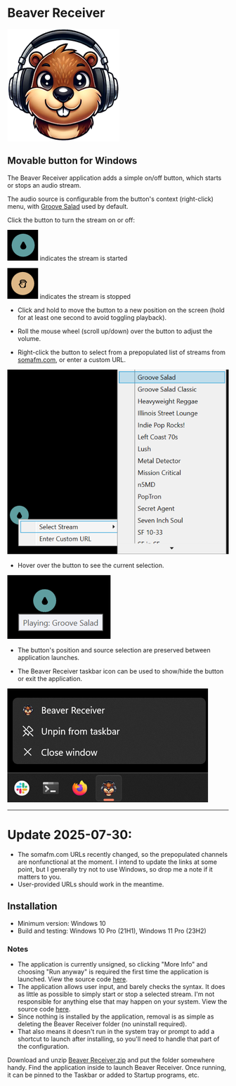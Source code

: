 # Beaver Receiver

![icon](/Windows/images/256.png)

## Movable button for Windows

The Beaver Receiver application adds a simple on/off button, which starts or stops an audio stream.

The audio source is configurable from the button's context (right-click) menu, with [Groove Salad](https://somafm.com/groovesalad/) used by default.

Click the button to turn the stream on or off:

![streaming.png](images/streaming.png)   indicates the stream is started

![stopped.png](images/stopped.png)   indicates the stream is stopped

* Click and hold to move the button to a new position on the screen (hold for at least one second to avoid toggling playback).

* Roll the mouse wheel (scroll up/down) over the button to adjust the volume.

* Right-click the button to select from a prepopulated list of streams from [somafm.com](https://somafm.com/), or enter a custom URL. 

![context_menu.png](images/context_menu.png)

* Hover over the button to see the current selection.

![hover.png](images/hover.png)
    
* The button's position and source selection are preserved between application launches.

* The Beaver Receiver taskbar icon can be used to show/hide the button or exit the application.

![right_click_icon.png](images/right_click_icon.png)
_____

# Update 2025-07-30:

* The somafm.com URLs recently changed, so the prepopulated channels are nonfunctional at the moment. I intend to update the links at some point, but I generally try not to use Windows, so drop me a note if it matters to you.
* User-provided URLs should work in the meantime.

## Installation
* Minimum version: Windows 10
* Build and testing: Windows 10 Pro (21H1), Windows 11 Pro (23H2)


### Notes

* The application is currently unsigned, so clicking "More Info" and choosing "Run anyway" is required the first time the application is launched. View the source code [here](Source).
* The application allows user input, and barely checks the syntax. It does as little as possible to simply start or stop a selected stream. I'm not responsible for anything else that may happen on your system. View the source code [here](Source).
* Since nothing is installed by the application, removal is as simple as deleting the Beaver Receiver folder (no uninstall required).
* That also means it doesn't run in the system tray or prompt to add a shortcut to launch after installing, so you'll need to handle that part of the configuration.
 
Download and unzip [Beaver Receiver.zip](/Windows/Application/Beaver%20Receiver.zip) and put the folder somewhere handy. Find the application inside to launch Beaver Receiver. Once running, it can be pinned to the Taskbar or added to Startup programs, etc.